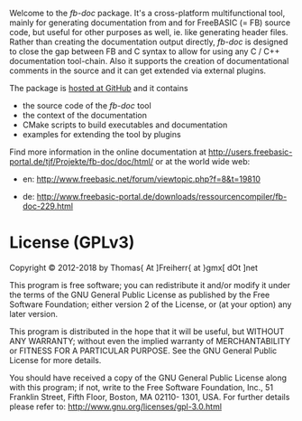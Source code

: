 Welcome to the *fb-doc* package. It's a cross-platform
multifunctional tool, mainly for generating documentation from and for
FreeBASIC (= FB) source code, but useful for other purposes as well,
ie. like generating header files. Rather than creating the
documentation output directly, *fb-doc* is designed to close the
gap between FB and C syntax to allow for using any C / C++
documentation tool-chain. Also it supports the creation of
documentational comments in the source and it can get extended via
external plugins.

The package is [hosted at GitHub](http://github.com/DTJF/fb-doc) and
it contains

- the source code of the *fb-doc* tool
- the context of the documentation
- CMake scripts to build executables and documentation
- examples for extending the tool by plugins

Find more information in the online documentation at
http://users.freebasic-portal.de/tjf/Projekte/fb-doc/doc/html/
or at the world wide web:

 - en: http://www.freebasic.net/forum/viewtopic.php?f=8&t=19810

 - de: http://www.freebasic-portal.de/downloads/ressourcencompiler/fb-doc-229.html


License (GPLv3)
===============

Copyright &copy; 2012-2018 by Thomas{ At ]Freiherr{ at }gmx[ dOt ]net

This program is free software; you can redistribute it and/or modify
it under the terms of the GNU General Public License as published by
the Free Software Foundation; either version 2 of the License, or (at
your option) any later version.

This program is distributed in the hope that it will be useful, but
WITHOUT ANY WARRANTY; without even the implied warranty of
MERCHANTABILITY or FITNESS FOR A PARTICULAR PURPOSE.  See the GNU
General Public License for more details.

You should have received a copy of the GNU General Public License
along with this program; if not, write to the Free Software
Foundation, Inc., 51 Franklin Street, Fifth Floor, Boston, MA 02110-
1301, USA. For further details please refer to:
http://www.gnu.org/licenses/gpl-3.0.html
